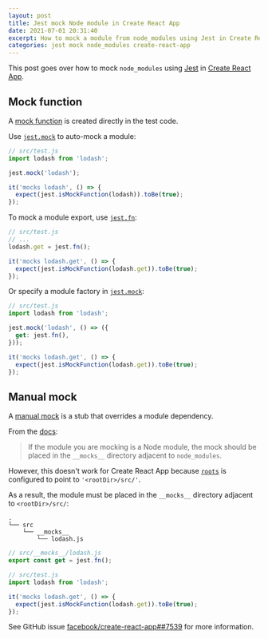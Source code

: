 ```yaml
---
layout: post
title: Jest mock Node module in Create React App
date: 2021-07-01 20:31:40
excerpt: How to mock a module from node_modules using Jest in Create React App.
categories: jest mock node_modules create-react-app
---
```


This post goes over how to mock `node_modules` using [Jest](https://jestjs.io/) in [Create React App](https://create-react-app.dev/).

## Mock function

A [mock function](https://jestjs.io/docs/mock-functions) is created directly in the test code.

Use [`jest.mock`](https://jestjs.io/docs/jest-object#jestmockmodulename-factory-options) to auto-mock a module:

```js
// src/test.js
import lodash from 'lodash';

jest.mock('lodash');

it('mocks lodash', () => {
  expect(jest.isMockFunction(lodash)).toBe(true);
});
```

To mock a module export, use [`jest.fn`](https://jestjs.io/docs/jest-object#jestfnimplementation):

```js
// src/test.js
// ...
lodash.get = jest.fn();

it('mocks lodash.get', () => {
  expect(jest.isMockFunction(lodash.get)).toBe(true);
});
```

Or specify a module factory in [`jest.mock`](https://jestjs.io/docs/jest-object#jestmockmodulename-factory-options):

```js
// src/test.js
import lodash from 'lodash';

jest.mock('lodash', () => ({
  get: jest.fn(),
}));

it('mocks lodash.get', () => {
  expect(jest.isMockFunction(lodash.get)).toBe(true);
});
```

## Manual mock

A [manual mock](https://jestjs.io/docs/manual-mocks) is a stub that overrides a module dependency.

From the [docs](https://jestjs.io/docs/manual-mocks#mocking-node-modules):

> If the module you are mocking is a Node module, the mock should be placed in the `__mocks__` directory adjacent to `node_modules`.

However, this doesn't work for Create React App because [`roots`](https://jestjs.io/docs/configuration#roots-arraystring) is configured to point to `'<rootDir>/src/'`.

As a result, the module must be placed in the `__mocks__` directory adjacent to `<rootDir>/src/`:

```
.
└── src
    └── __mocks__
        └── lodash.js
```

```js
// src/__mocks__/lodash.js
export const get = jest.fn();
```

```js
// src/test.js
import lodash from 'lodash';

it('mocks lodash.get', () => {
  expect(jest.isMockFunction(lodash.get)).toBe(true);
});
```

See GitHub issue [facebook/create-react-app##7539](https://github.com/facebook/create-react-app/issues/7539) for more information.
